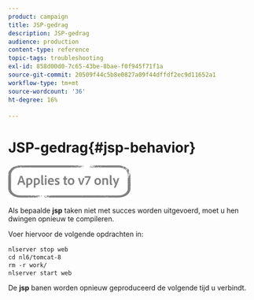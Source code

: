 ```yaml
---
product: campaign
title: JSP-gedrag
description: JSP-gedrag
audience: production
content-type: reference
topic-tags: troubleshooting
exl-id: 858d00d0-7c65-43be-8bae-f0f945f71f1a
source-git-commit: 20509f44c5b8e0827a09f44dffdf2ec9d11652a1
workflow-type: tm+mt
source-wordcount: '36'
ht-degree: 16%

---
```


# JSP-gedrag{#jsp-behavior}

![](../../assets/v7-only.svg)

Als bepaalde **jsp** taken niet met succes worden uitgevoerd, moet u hen dwingen opnieuw te compileren.

Voer hiervoor de volgende opdrachten in:

```
nlserver stop web
cd nl6/tomcat-8
rm -r work/
nlserver start web
```

De **jsp** banen worden opnieuw geproduceerd de volgende tijd u verbindt.

